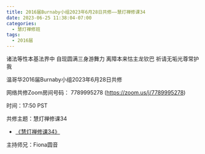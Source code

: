 ```yaml
---
title: 2016届Burnaby小组2023年6月28日共修——慧灯禅修课34
date: 2023-06-25 11:38:04-07:00
categories:
  - 慧灯禅修班
tags:
  - 2016届
---
```

诸法等性本基法界中 自现圆满三身游舞力 离障本来怙主龙钦巴 祈请无垢光尊常护我

温哥华2016届Burnaby小组2023年6月28日共修

网络共修Zoom房间号码： 7789995278 (<https://zoom.us/j/7789995278>)

时间：17:50 PST

共修主题：慧灯禅修课34
* [《慧灯禅修课34》](https://www.youtube.com/watch?v=yZ27Ee9Fvuw)

主持师兄：Fiona圆音